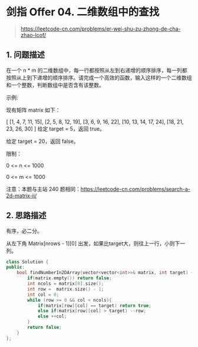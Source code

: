 # 剑指 Offer 04. 二维数组中的查找

> https://leetcode-cn.com/problems/er-wei-shu-zu-zhong-de-cha-zhao-lcof/

## 1. 问题描述

在一个 n * m 的二维数组中，每一行都按照从左到右递增的顺序排序，每一列都按照从上到下递增的顺序排序。请完成一个高效的函数，输入这样的一个二维数组和一个整数，判断数组中是否含有该整数。

 

示例:

现有矩阵 matrix 如下：

[
  [1,   4,  7, 11, 15],
  [2,   5,  8, 12, 19],
  [3,   6,  9, 16, 22],
  [10, 13, 14, 17, 24],
  [18, 21, 23, 26, 30]
]
给定 target = 5，返回 true。

给定 target = 20，返回 false。

 

限制：

0 <= n <= 1000

0 <= m <= 1000

 

注意：本题与主站 240 题相同：https://leetcode-cn.com/problems/search-a-2d-matrix-ii/

## 2. 思路描述

有序，必二分。

从左下角 Matrix[nrows - 1][0] 出发，如果比target大，则往上一行，小则下一列。

```cpp
class Solution {
public:
    bool findNumberIn2DArray(vector<vector<int>>& matrix, int target) {
        if(matrix.empty()) return false;
        int ncols = matrix[0].size();
        int row =  matrix.size() - 1;
        int col = 0;
        while (row >= 0 && col < ncols){
            if(matrix[row][col] == target) return true;
            else if(matrix[row][col] > target) --row;
            else ++col;
        }
        return false;
    }
};
```